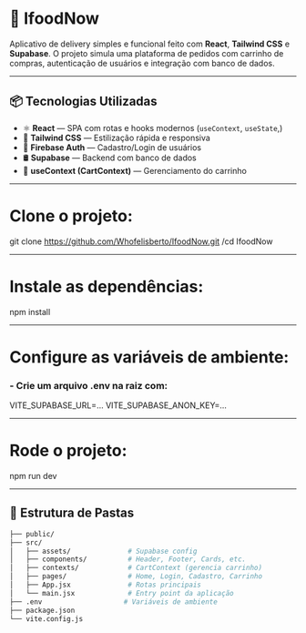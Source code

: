 # 🍔 IfoodNow

Aplicativo de delivery simples e funcional feito com **React**, **Tailwind CSS** e **Supabase**. O projeto simula uma plataforma de pedidos com carrinho de compras, autenticação de usuários e integração com banco de dados.

---

## 📦 Tecnologias Utilizadas

- ⚛️ **React** — SPA com rotas e hooks modernos (`useContext`, `useState`,)
- 🎨 **Tailwind CSS** — Estilização rápida e responsiva
- 🔐 **Firebase Auth** — Cadastro/Login de usuários
- 🛢️ **Supabase** — Backend com banco de dados
- 🛒 **useContext (CartContext)** — Gerenciamento do carrinho

---

# Clone o projeto:

git clone https://github.com/Whofelisberto/IfoodNow.git 
/cd IfoodNow

---

# Instale as dependências:

npm install

---

# Configure as variáveis de ambiente:

### - Crie um arquivo .env na raiz com:

VITE_SUPABASE_URL=...
VITE_SUPABASE_ANON_KEY=...

---

# Rode o projeto:

npm run dev

---

## 📁 Estrutura de Pastas

```bash
├── public/
├── src/
│   ├── assets/              # Supabase config
│   ├── components/          # Header, Footer, Cards, etc.
│   ├── contexts/            # CartContext (gerencia carrinho)
│   ├── pages/               # Home, Login, Cadastro, Carrinho
│   ├── App.jsx              # Rotas principais
│   └── main.jsx             # Entry point da aplicação
├── .env                    # Variáveis de ambiente
├── package.json
└── vite.config.js



